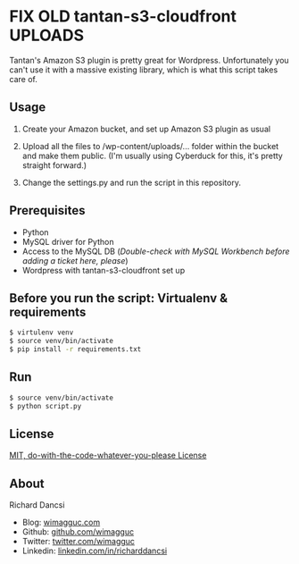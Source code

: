 # FIX OLD tantan-s3-cloudfront UPLOADS

Tantan's Amazon S3 plugin is pretty great for Wordpress. Unfortunately you can't use it with a massive existing library, which is what this script takes care of.

## Usage

1. Create your Amazon bucket, and set up Amazon S3 plugin as usual

2. Upload all the files to /wp-content/uploads/... folder within the bucket and make them public. (I'm usually using Cyberduck for this, it's pretty straight forward.)

3. Change the settings.py and run the script in this repository.

## Prerequisites

* Python
* MySQL driver for Python
* Access to the MySQL DB (*Double-check with MySQL Workbench before adding a ticket here, please*)
* Wordpress with tantan-s3-cloudfront set up

## Before you run the script: Virtualenv & requirements

```sh
$ virtulenv venv
$ source venv/bin/activate
$ pip install -r requirements.txt
```

## Run

```sh
$ source venv/bin/activate
$ python script.py
```

## License

[MIT, do-with-the-code-whatever-you-please License](https://github.com/wimagguc/wmg-fix-old-uploads-for-tantan-s3-cloudfront/blob/master/LICENSE)

## About

Richard Dancsi

- Blog: [wimagguc.com](http://www.wimagguc.com/)
- Github: [github.com/wimagguc](http://github.com/wimagguc/)
- Twitter: [twitter.com/wimagguc](http://twitter.com/wimagguc/)
- Linkedin: [linkedin.com/in/richarddancsi](http://linkedin.com/in/richarddancsi)